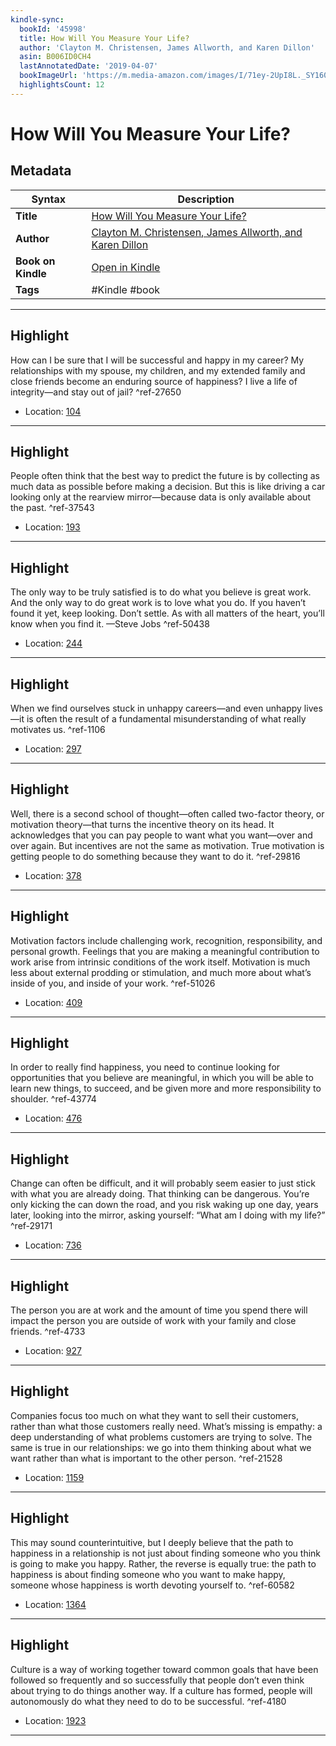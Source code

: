 ```yaml
---
kindle-sync:
  bookId: '45998'
  title: How Will You Measure Your Life?
  author: 'Clayton M. Christensen, James Allworth, and Karen Dillon'
  asin: B006ID0CH4
  lastAnnotatedDate: '2019-04-07'
  bookImageUrl: 'https://m.media-amazon.com/images/I/71ey-2UpI8L._SY160.jpg'
  highlightsCount: 12
---
```

# How Will You Measure Your Life?

## Metadata

| Syntax | Description |
| ---------- | ---------- |
| **Title** | [How Will You Measure Your Life?](https://www.amazon.com/dp/B006ID0CH4) |
| **Author** | [Clayton M. Christensen, James Allworth, and Karen Dillon](https://www.amazon.com/Clayton-M-Christensen/e/B000APPD3Y/ref=dp_byline_cont_ebooks_1) |
| **Book on Kindle** | <a href="kindle://book?action=open&asin=B006ID0CH4" target="_blank">Open in Kindle</a> |
| **Tags** | #Kindle #book |

---

## Highlight

How can I be sure that I will be successful and happy in my career? My relationships with my spouse, my children, and my extended family and close friends become an enduring source of happiness? I live a life of integrity—and stay out of jail? ^ref-27650

- Location: [104](kindle://book?action=open&asin=B006ID0CH4&location=104)

---
## Highlight

People often think that the best way to predict the future is by collecting as much data as possible before making a decision. But this is like driving a car looking only at the rearview mirror—because data is only available about the past. ^ref-37543

- Location: [193](kindle://book?action=open&asin=B006ID0CH4&location=193)

---
## Highlight

The only way to be truly satisfied is to do what you believe is great work. And the only way to do great work is to love what you do. If you haven’t found it yet, keep looking. Don’t settle. As with all matters of the heart, you’ll know when you find it. —Steve Jobs ^ref-50438

- Location: [244](kindle://book?action=open&asin=B006ID0CH4&location=244)

---
## Highlight

When we find ourselves stuck in unhappy careers—and even unhappy lives—it is often the result of a fundamental misunderstanding of what really motivates us. ^ref-1106

- Location: [297](kindle://book?action=open&asin=B006ID0CH4&location=297)

---
## Highlight

Well, there is a second school of thought—often called two-factor theory, or motivation theory—that turns the incentive theory on its head. It acknowledges that you can pay people to want what you want—over and over again. But incentives are not the same as motivation. True motivation is getting people to do something because they want to do it. ^ref-29816

- Location: [378](kindle://book?action=open&asin=B006ID0CH4&location=378)

---
## Highlight

Motivation factors include challenging work, recognition, responsibility, and personal growth. Feelings that you are making a meaningful contribution to work arise from intrinsic conditions of the work itself. Motivation is much less about external prodding or stimulation, and much more about what’s inside of you, and inside of your work. ^ref-51026

- Location: [409](kindle://book?action=open&asin=B006ID0CH4&location=409)

---
## Highlight

In order to really find happiness, you need to continue looking for opportunities that you believe are meaningful, in which you will be able to learn new things, to succeed, and be given more and more responsibility to shoulder. ^ref-43774

- Location: [476](kindle://book?action=open&asin=B006ID0CH4&location=476)

---
## Highlight

Change can often be difficult, and it will probably seem easier to just stick with what you are already doing. That thinking can be dangerous. You’re only kicking the can down the road, and you risk waking up one day, years later, looking into the mirror, asking yourself: “What am I doing with my life?” ^ref-29171

- Location: [736](kindle://book?action=open&asin=B006ID0CH4&location=736)

---
## Highlight

The person you are at work and the amount of time you spend there will impact the person you are outside of work with your family and close friends. ^ref-4733

- Location: [927](kindle://book?action=open&asin=B006ID0CH4&location=927)

---
## Highlight

Companies focus too much on what they want to sell their customers, rather than what those customers really need. What’s missing is empathy: a deep understanding of what problems customers are trying to solve. The same is true in our relationships: we go into them thinking about what we want rather than what is important to the other person. ^ref-21528

- Location: [1159](kindle://book?action=open&asin=B006ID0CH4&location=1159)

---
## Highlight

This may sound counterintuitive, but I deeply believe that the path to happiness in a relationship is not just about finding someone who you think is going to make you happy. Rather, the reverse is equally true: the path to happiness is about finding someone who you want to make happy, someone whose happiness is worth devoting yourself to. ^ref-60582

- Location: [1364](kindle://book?action=open&asin=B006ID0CH4&location=1364)

---
## Highlight

Culture is a way of working together toward common goals that have been followed so frequently and so successfully that people don’t even think about trying to do things another way. If a culture has formed, people will autonomously do what they need to do to be successful. ^ref-4180

- Location: [1923](kindle://book?action=open&asin=B006ID0CH4&location=1923)

---
